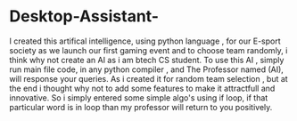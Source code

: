 # Desktop-Assistant-
I created this artifical intelligence, using python language , for our E-sport society as we launch our first gaming event and to choose team randomly, i think why not create an AI as i am btech CS student.
To use this AI , simply run main file code, in any python compiler , and The Professor named (AI), will response your queries.
As i created it for random team selection , but at the end i thought why not to add some features to make it attractfull and innovative.
So i simply entered some simple algo's using if loop, if that particular word is in loop than my professor will return to you positively.

